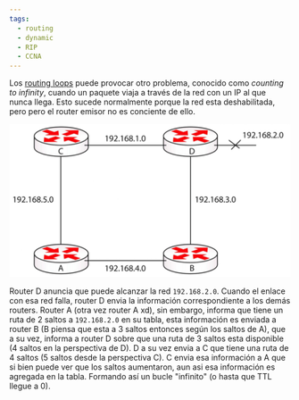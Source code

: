 ```yaml
---
tags:
  - routing
  - dynamic
  - RIP
  - CCNA
---
```


Los [routing loops](routing%20loops.md)  puede provocar otro problema, conocido como _counting to infinity_, cuando un paquete viaja a través de la red con un IP al que nunca llega. Esto sucede normalmente porque la red esta deshabilitada, pero pero el router emisor no es conciente de ello. 

![](_anexos_/13-18-scaled.jpg)

Router D anuncia que puede alcanzar la red `192.168.2.0`. Cuando el enlace con esa red falla, router D envia la información correspondiente a los demás routers. Router A (otra vez router A xd), sin embargo, informa que tiene un ruta de 2 saltos a `192.168.2.0` en su tabla, esta información es enviada a router B  (B piensa que esta a 3 saltos entonces según los saltos de A), que a su vez, informa a router D sobre que una ruta de 3 saltos esta disponible (4 saltos en la perspectiva de D). D a su vez envia a C que tiene una ruta de 4 saltos (5 saltos desde la perspectiva C). C envia esa información a A que si bien puede ver que los saltos aumentaron, aun asi esa información es agregada en la tabla. Formando así un bucle "infinito" (o hasta que TTL llegue a 0). 